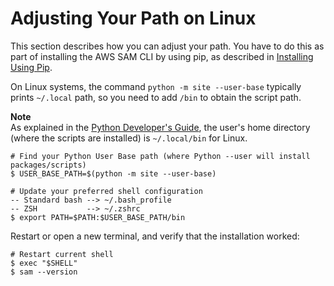 # Adjusting Your Path on Linux<a name="serverless-sam-cli-install-linux-path"></a>

This section describes how you can adjust your path\. You have to do this as part of installing the AWS SAM CLI by using pip, as described in [Installing Using Pip](serverless-sam-cli-install-additional.md#serverless-sam-cli-install-using-pip)\.

On Linux systems, the command `python -m site --user-base` typically prints `~/.local` path, so you need to add `/bin` to obtain the script path\.

**Note**  
As explained in the [Python Developer's Guide](https://www.python.org/dev/peps/pep-0370/#specification), the user's home directory \(where the scripts are installed\) is `~/.local/bin` for Linux\.

```
# Find your Python User Base path (where Python --user will install packages/scripts)
$ USER_BASE_PATH=$(python -m site --user-base)

# Update your preferred shell configuration
-- Standard bash --> ~/.bash_profile
-- ZSH           --> ~/.zshrc
$ export PATH=$PATH:$USER_BASE_PATH/bin
```

Restart or open a new terminal, and verify that the installation worked:

```
# Restart current shell
$ exec "$SHELL"
$ sam --version
```